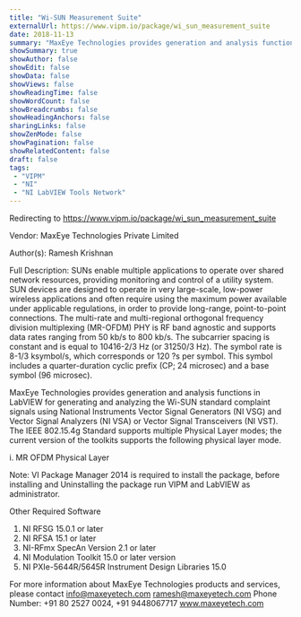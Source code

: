 ```yaml
---
title: "Wi-SUN Measurement Suite"
externalUrl: https://www.vipm.io/package/wi_sun_measurement_suite
date: 2018-11-13
summary: "MaxEye Technologies provides generation and analysis functions in LabVIEW for generating and analyzing the IEEE 802.15.4 standard complaint signals using National Instruments Vector Signal Generators (NI VSG) and Vector Signal Analyzers (NI VSA) or Vector Signal Transceivers (NI VST)."
showSummary: true
showAuthor: false
showEdit: false
showData: false
showViews: false
showReadingTime: false
showWordCount: false
showBreadcrumbs: false
showHeadingAnchors: false
sharingLinks: false
showZenMode: false
showPagination: false
showRelatedContent: false
draft: false
tags:
 - "VIPM"
 - "NI"
 - "NI LabVIEW Tools Network"
---
```


Redirecting to https://www.vipm.io/package/wi_sun_measurement_suite

Vendor: MaxEye Technologies Private Limited

Author(s): Ramesh Krishnan
 
Full Description:
SUNs enable multiple applications to operate over shared network resources, providing monitoring and control of a utility system. SUN devices are designed to operate in very large-scale, low-power wireless applications and often require using the maximum power available under applicable regulations, in order to provide long-range, point-to-point connections. The multi-rate and multi-regional orthogonal frequency division multiplexing (MR-OFDM) PHY is RF band agnostic and supports data rates ranging from 50 kb/s to 800 kb/s. The subcarrier spacing is constant and is equal to 10416-2/3 Hz (or 31250/3 Hz). The symbol rate is 8-1/3 ksymbol/s, which corresponds or 120 ?s per symbol. This symbol includes a quarter-duration cyclic prefix (CP; 24 microsec) and a base symbol (96 microsec).

MaxEye Technologies provides generation and analysis functions in LabVIEW for generating and analyzing the Wi-SUN standard complaint signals using National Instruments Vector Signal Generators (NI VSG) and Vector Signal Analyzers (NI VSA) or Vector Signal Transceivers (NI VST). The IEEE 802.15.4g Standard supports multiple Physical Layer modes; the current version of the toolkits supports the following physical layer mode.

i.	MR OFDM Physical Layer

Note: VI Package Manager 2014 is required to install the package, before installing and Uninstalling the package run VIPM and LabVIEW as administrator.

Other Required Software
1. 	NI RFSG 15.0.1 or later
2.  NI RFSA 15.1 or later
3. 	NI-RFmx SpecAn Version 2.1 or later
4. 	NI Modulation Toolkit 15.0 or later version
5. 	NI PXIe-5644R/5645R Instrument Design Libraries 15.0

For more information about MaxEye Technologies products and services, please contact
info@maxeyetech.com
ramesh@maxeyetech.com
Phone Number: +91 80 2527 0024, +91 9448067717
www.maxeyetech.com